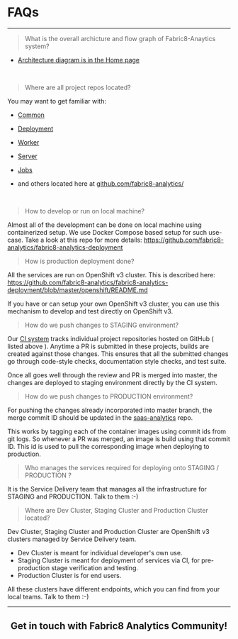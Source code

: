 # FAQs
---

> What is the overall archicture and flow graph of Fabric8-Anaytics system?

* [Architecture diagram is in the Home page](https://github.com/fabric8-analytics/fabric8-analytics-common)

<br>

> Where are all project repos located?


You may want to get familiar with:

 * [Common](https://github.com/fabric8-analytics/fabric8-analytics-common)
 * [Deployment](https://github.com/fabric8-analytics/fabric8-analytics-deployment)
 * [Worker](https://github.com/fabric8-analytics/fabric8-analytics-worker)
 * [Server](https://github.com/fabric8-analytics/fabric8-analytics-server)
 * [Jobs](https://github.com/fabric8-analytics/fabric8-analytics-jobs)

 * and others located here at [github.com/fabric8-analytics/](https://github.com/fabric8-analytics/)

<br>

> How to develop or run on local machine?

Almost all of the development can be done on local machine using containerized setup. We use Docker Compose based setup for such use-case. Take a look at this repo for more details: https://github.com/fabric8-analytics/fabric8-analytics-deployment

> How is production deployment done?

All the services are run on OpenShift v3 cluster. This is described here: https://github.com/fabric8-analytics/fabric8-analytics-deployment/blob/master/openshift/README.md

If you have or can setup your own OpenShift v3 cluster, you can use this mechanism to develop and test directly on OpenShift v3.

> How do we push changes to STAGING environment?

Our [CI system](https://ci.centos.org/view/Devtools/) tracks individual project repositories hosted on GitHub ( listed above ). Anytime a PR is submitted in these projects, builds are created against those changes. This ensures that all the submitted changes go through code-style checks, documentation style checks, and test suite.

Once all goes well through the review and PR is merged into master, the changes are deployed to staging environment directly by the CI system.

> How do we push changes to PRODUCTION environment?

For pushing the changes already incorporated into master branch, the merge commit ID should be updated in the [saas-analytics](https://github.com/openshiftio/saas-analytics/tree/master/bay-services) repo.

This works by tagging each of the container images using commit ids from git logs. So whenever a PR was merged, an image is build using that commit ID. This id is used to pull the corresponding image when deploying to production.

> Who manages the services required for deploying onto STAGING / PRODUCTION ?

It is the  Service Delivery team that manages all the infrastructure for STAGING and PRODUCTION. Talk to them :-)

> Where are Dev Cluster, Staging Cluster and Production Cluster located?

Dev Cluster, Staging Cluster and Production Cluster are OpenShift v3 clusters managed by Service Delivery team.


 * Dev Cluster is meant for individual developer's own use.
 * Staging Cluster is meant for deployment of services via CI, for pre-production stage verification and testing.
 * Production Cluster is for end users.

All these clusters have different endpoints, which you can find from your local teams. Talk to them :-)

---

<article style="margin-top: 30px;">
<center><h1> Get in touch with Fabric8 Analytics Community! </h1></center>
</article>
